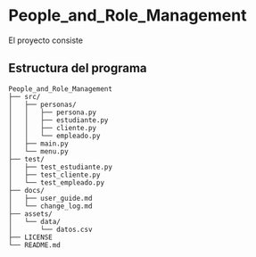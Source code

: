 # People_and_Role_Management

El proyecto consiste
## Estructura del programa
```
People_and_Role_Management
├── src/
│   ├── personas/
│   │   ├── persona.py
│   │   ├── estudiante.py
│   │   ├── cliente.py
│   │   └── empleado.py
│   ├── main.py
│   └── menu.py
├── test/
│   ├── test_estudiante.py
│   ├── test_cliente.py
│   └── test_empleado.py
├── docs/
│   ├── user_guide.md
│   └── change_log.md
├── assets/
│   └── data/
│       └── datos.csv
├── LICENSE
└── README.md
```
